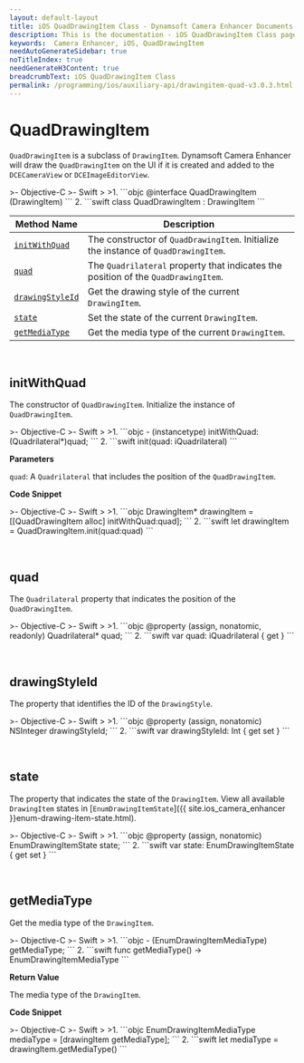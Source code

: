 ```yaml
---
layout: default-layout
title: iOS QuadDrawingItem Class - Dynamsoft Camera Enhancer Documents
description: This is the documentation - iOS QuadDrawingItem Class page of Dynamsoft Camera Enhancer.
keywords:  Camera Enhancer, iOS, QuadDrawingItem
needAutoGenerateSidebar: true
noTitleIndex: true
needGenerateH3Content: true
breadcrumbText: iOS QuadDrawingItem Class
permalink: /programming/ios/auxiliary-api/drawingitem-quad-v3.0.3.html
---
```


# QuadDrawingItem

`QuadDrawingItem` is a subclass of `DrawingItem`. Dynamsoft Camera Enhancer will draw the `QuadDrawingItem` on the UI if it is created and added to the `DCECameraView` or `DCEImageEditorView`.

<div class="sample-code-prefix"></div>
>- Objective-C
>- Swift
>
>1. 
```objc
@interface QuadDrawingItem (DrawingItem)
```
2. 
```swift
class QuadDrawingItem : DrawingItem
```

| Method Name | Description |
| ----------- | ----------- |
| [`initWithQuad`](#initwithquad) | The constructor of `QuadDrawingItem`. Initialize the instance of `QuadDrawingItem`. |
| [`quad`](#quad) | The `Quadrilateral` property that indicates the position of the `QuadDrawingItem`. |
| [`drawingStyleId`](#drawingstyleid) | Get the drawing style of the current `DrawingItem`. |
| [`state`](#state) | Set the state of the current `DrawingItem`. |
| [`getMediaType`](#getmediatype) | Get the media type of the current `DrawingItem`. |

&nbsp;

## initWithQuad

The constructor of `QuadDrawingItem`. Initialize the instance of `QuadDrawingItem`.

<div class="sample-code-prefix"></div>
>- Objective-C
>- Swift
>
>1. 
```objc
- (instancetype) initWithQuad:(Quadrilateral*)quad;
```
2. 
```swift
init(quad: iQuadrilateral)
```

**Parameters**

`quad`: A `Quadrilateral` that includes the position of the `QuadDrawingItem`.

**Code Snippet**

<div class="sample-code-prefix"></div>
>- Objective-C
>- Swift
>
>1. 
```objc
DrawingItem* drawingItem = [[QuadDrawingItem alloc] initWithQuad:quad];
```
2. 
```swift
let drawingItem = QuadDrawingItem.init(quad:quad)
```

&nbsp;

## quad

The `Quadrilateral` property that indicates the position of the `QuadDrawingItem`.

<div class="sample-code-prefix"></div>
>- Objective-C
>- Swift
>
>1. 
```objc
@property (assign, nonatomic, readonly) Quadrilateral* quad; 
```
2. 
```swift
var quad: iQuadrilateral { get }
```

&nbsp;

## drawingStyleId

The property that identifies the ID of the `DrawingStyle`.

<div class="sample-code-prefix"></div>
>- Objective-C
>- Swift
>
>1. 
```objc
@property (assign, nonatomic) NSInteger drawingStyleId;
```
2. 
```swift
var drawingStyleId: Int { get set }
```

&nbsp;

## state

The property that indicates the state of the `DrawingItem`. View all available `DrawingItem` states in [`EnumDrawingItemState`]({{ site.ios_camera_enhancer }}enum-drawing-item-state.html).

<div class="sample-code-prefix"></div>
>- Objective-C
>- Swift
>
>1. 
```objc
@property (assign, nonatomic) EnumDrawingItemState state;
```
2. 
```swift
var state: EnumDrawingItemState { get set }
```

&nbsp;

## getMediaType

Get the media type of the `DrawingItem`.

<div class="sample-code-prefix"></div>
>- Objective-C
>- Swift
>
>1. 
```objc
- (EnumDrawingItemMediaType) getMediaType;
```
2. 
```swift
func getMediaType() -> EnumDrawingItemMediaType
```

**Return Value**

The media type of the `DrawingItem`.

**Code Snippet**

<div class="sample-code-prefix"></div>
>- Objective-C
>- Swift
>
>1. 
```objc
EnumDrawingItemMediaType mediaType = [drawingItem getMediaType];
```
2. 
```swift
let mediaType = drawingItem.getMediaType()
```
